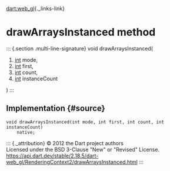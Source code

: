 [dart:web\_gl](../../dart-web_gl/dart-web_gl-library){._links-link}

drawArraysInstanced method
==========================

::: {.section .multi-line-signature}
void drawArraysInstanced(

1.  [int](../../dart-core/int-class) mode,
2.  [int](../../dart-core/int-class) first,
3.  [int](../../dart-core/int-class) count,
4.  [int](../../dart-core/int-class) instanceCount

)
:::

Implementation {#source}
--------------

``` {.language-dart data-language="dart"}
void drawArraysInstanced(int mode, int first, int count, int instanceCount)
    native;
```

::: {._attribution}
© 2012 the Dart project authors\
Licensed under the BSD 3-Clause \"New\" or \"Revised\" License.\
<https://api.dart.dev/stable/2.18.5/dart-web_gl/RenderingContext2/drawArraysInstanced.html>
:::
